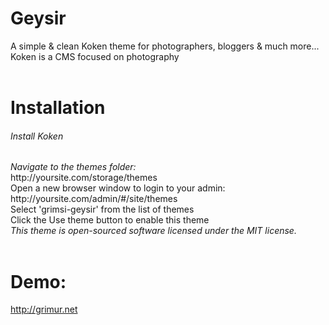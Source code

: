 <h1>Geysir</h1>
A simple & clean Koken theme for photographers, bloggers & much more...
Koken is a CMS focused on photography
<br><br>
<h1>Installation</h1>
<h6>Install Koken</h6>
<i>Navigate to the themes folder:</i><br>
http://yoursite.com/storage/themes<br>
Open a new browser window to login to your admin:<br>
http://yoursite.com/admin/#/site/themes<br>
Select 'grimsi-geysir' from the list of themes<br>
Click the Use theme button to enable this theme<br>
<i>This theme is open-sourced software licensed under the MIT license.</i><br><br>
<h1>Demo:</h1>
<a href="http://grimur.net">http://grimur.net</a>
